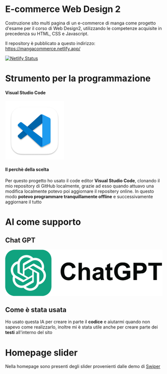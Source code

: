 
# E-commerce Web Design 2
Costruzione sito multi pagina di un e-commerce di manga come progetto d'esame per il corso di Web Design2, utilizzando le competenze acquisite in precedenza su HTML, CSS e Javascript.

Il repository è pubblicato a questo indirizzo: https://mangacommerce.netlify.app/

[![Netlify Status](https://api.netlify.com/api/v1/badges/2b4e246c-0c18-443c-b2f4-bb624da1eb4b/deploy-status)](https://app.netlify.com/sites/mangacommerce/deploys)


# Strumento per la programmazione
#### Visual Studio Code
![VSC](/immagini/readme/app-icon.png)
#### Il perchè della scelta
Per questo progetto ho usato il code editor **Visual Studio Code**, clonando il mio repository di GitHub localmente, grazie ad esso quando attuavo una modifica localmente potevo poi aggiornare il repositery online. In questo modo **potevo programmare tranquillamente offline** e successivamente aggiornare il tutto
# AI come supporto
## Chat GPT
[![GPT](/immagini/readme/chatgpt.png)](https://openai.com/blog/chatgpt)
## Come è stata usata
Ho usato questa IA per creare in parte il **codice** e aiutarmi quando non sapevo come realizzarlo, inoltre mi è stata utile anche per creare parte dei **testi** all'interno del sito

# Homepage slider
Nella homepage sono presenti degli slider provenienti dalle demo di [Swiper](https://swiperjs.com/demos)
